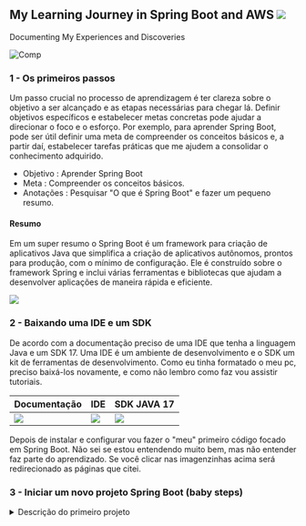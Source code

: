 
## My Learning Journey in Spring Boot and AWS    ![](https://img.shields.io/badge/data-05%2F04-lightgrey)                                                     
Documenting My Experiences and Discoveries

![Comp](https://user-images.githubusercontent.com/113571898/230207820-c692edfd-04e1-47bf-a176-4252bf27fe9a.png)

### 1 - Os primeiros passos  
Um passo crucial no processo de aprendizagem é ter clareza sobre o objetivo a ser alcançado e as etapas necessárias para chegar lá. Definir objetivos específicos e estabelecer metas concretas pode ajudar a direcionar o foco e o esforço. Por exemplo, para aprender Spring Boot, pode ser útil definir uma meta de compreender os conceitos básicos e, a partir daí, estabelecer tarefas práticas que me ajudem a consolidar o conhecimento adquirido.
- Objetivo : Aprender Spring Boot
- Meta : Compreender os conceitos básicos.
- Anotações : Pesquisar "O que é Spring Boot" e fazer um pequeno resumo.

#### Resumo

Em um super resumo o Spring Boot é um framework para criação de aplicativos Java que simplifica  a criação de aplicativos autônomos, prontos para produção, com o mínimo de configuração. Ele é construído sobre o framework Spring e inclui várias ferramentas e bibliotecas que ajudam a desenvolver aplicações de maneira rápida e eficiente. 


![](https://img.shields.io/badge/data-06%2F04-lightgrey)
### 2 - Baixando uma IDE e um SDK

De acordo com a documentação preciso de uma IDE que tenha a linguagem Java e um SDK 17. Uma IDE é um ambiente de desenvolvimento e o SDK um kit de ferramentas de desenvolvimento. Como eu tinha formatado o meu pc, preciso baixá-los novamente, e como não lembro como faz vou assistir tutoriais. 


 | Documentação | IDE                                                        |  SDK JAVA 17                                                     |
 |--------------|------------------------------------------------------------|------------------------------------------------------------------|
 | <div><a href="https://spring.io/quickstart" target="_blank"><img src="https://img.shields.io/badge/Spring-6DB33F?style=for-the-badge&logo=spring&logoColor=white" target="_blank"></a></div>|<div><a href="https://code.visualstudio.com/" target="_blank"><img src="https://img.shields.io/badge/VSCode-0078D4?style=for-the-badge&logo=visual%20studio%20code&logoColor=white" target="_blank"></a></div>|<div><a href="https://www.oracle.com/java/technologies/downloads/#jdk17-windows" target="_blank"><img src="https://img.shields.io/badge/Oracle-F80000?style=for-the-badge&logo=oracle&logoColor=black" target="_blank"></a></div>|
 
 Depois de instalar e configurar vou fazer o "meu" primeiro código focado em Spring Boot. Não sei se estou entendendo muito bem, mas não entender faz parte do aprendizado. Se você clicar nas imagenzinhas acima será redirecionado as páginas que citei.
 

### 3 - Iniciar um novo projeto Spring Boot (baby steps) 
<details>

<summary> Descrição do primeiro projeto </summary>

 #### PASSO 1 - CRIAR

- Cliquei nesse link https://start.spring.io/ 
- Configurei como no gif abaixo

![spring](https://user-images.githubusercontent.com/113571898/230308331-00561c79-abbd-4bdf-bb43-cff0b0368543.gif)

- Cliquei em 'ADD DEPENDENCIES' e selecionei Spring Web
- Depois apertei 'CTROL' + 'ENTER'
- Salvei o arquivo 'demo.zip' e extrai seu conteúdo
#### PASSO 2 - MODIFICAR

- Abri a IDE, selecionei a pasta demo e localizei o arquivo ``DemoApplication.java`` na ``src/main/java/com/example/demo``
- Subistitui o que estava no arquivo por este código abaixo

```` java
package com.example.demo;
import org.springframework.boot.SpringApplication;
import org.springframework.boot.autoconfigure.SpringBootApplication;
import org.springframework.web.bind.annotation.GetMapping;
import org.springframework.web.bind.annotation.RequestParam;
import org.springframework.web.bind.annotation.RestController;

@SpringBootApplication
@RestController
public class DemoApplication {
    public static void main(String[] args) {
      SpringApplication.run(DemoApplication.class, args);
    }
    @GetMapping("/hello")
    public String hello(@RequestParam(value = "name", defaultValue = "World") String name) {
      return String.format("Hello %s!", name);
    }
}
````
#### PASSO 3 - TESTAR

- Abri o Prompt e entrei na pasta demo
- Coloquei esta linha dde comando para executar o projeto
```` java
.\gradlew.bat bootRun
````
- Esta foi a minha saída

![image](https://user-images.githubusercontent.com/113571898/230321526-047ae12f-aa77-42bf-a370-1a836b4120d8.png)
 
- Abri meu navegador e na barra de endereço na parte superior digitei `http://localhost:8080/hello`
- Olha só, temos um belo Hello World! 

![image](https://user-images.githubusercontent.com/113571898/230323688-6d1c3008-e996-4ebe-8db6-e7971e809894.png)

- Coloquei `?name=` no final do endereço e olhe só

![image](https://user-images.githubusercontent.com/113571898/230323529-742726d5-e135-4fc6-b58f-483ccab7815a.png)

</details>

          
